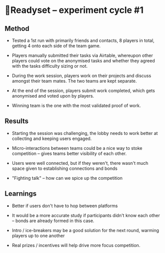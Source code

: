 # 👟Readyset – experiment cycle #1

  
## Method

* Tested a 1st run with primarily friends and contacts, 8 players in total, getting 4  onto each side of the team game. 
  
* Players manually submitted their tasks via Airtable, whereupon other players could vote on the anonymised tasks and whether they agreed with the tasks difficulty sizing or not.  

* During the work session, players work on their projects and discuss amongst their team mates. The two teams are kept separate. 

* At the end of the session, players submit work completed, which gets anonymised and voted upon by players.

* Winning team is the one with the most validated proof of work.
  
  

## Results

* Starting the session was challenging, the lobby needs to work better at collecting and keeping users engaged.  

* Micro-interactions between teams could be a nice way to stoke competition – gives teams better visibility of each other.  

* Users were well connected, but if they weren't, there wasn't much space given to establishing connections and bonds

* "Fighting talk" – how can we spice up the competition
  

## Learnings

* Better if users don't have to hop between platforms

* It would be a more accurate study if participants didn't know each other – bonds are already formed in this case.
  
* Intro / ice-breakers may be a good solution for the next round, warming players up to one another

* Real prizes / incentives will help drive more focus competition.